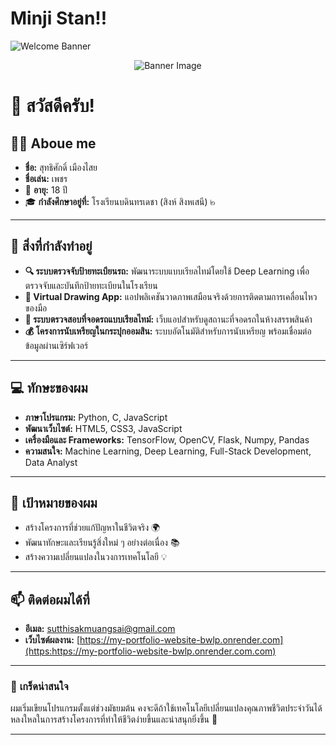 # Minji Stan!!
![Welcome Banner](https://i.pinimg.com/736x/17/bc/5a/17bc5a61671308bdcf4bcc5a9946d642.jpg)
<div align="center">
    <img src="path/to/your-banner-image.png" alt="Banner Image">
</div>


# 👋 สวัสดีครับ!  

## 🧑‍🎓 Aboue me 
- **ชื่อ:** สุทธิศักดิ์ เมืองไสย  
- **ชื่อเล่น:** เพชร  
- 🎂 **อายุ:** 18 ปี  
- 🎓 **กำลังศึกษาอยู่ที่:** โรงเรียนบดินทรเดชา (สิงห์ สิงหเสนี) ๒  

---

## 🌱 สิ่งที่กำลังทำอยู่  
- **🔍 ระบบตรวจจับป้ายทะเบียนรถ:** พัฒนาระบบแบบเรียลไทม์โดยใช้ Deep Learning เพื่อตรวจจับและบันทึกป้ายทะเบียนในโรงเรียน  
- **🎨 Virtual Drawing App:** แอปพลิเคชันวาดภาพเสมือนจริงด้วยการติดตามการเคลื่อนไหวของมือ  
- **🚗 ระบบตรวจสอบที่จอดรถแบบเรียลไทม์:** เว็บแอปสำหรับดูสถานะที่จอดรถในห้างสรรพสินค้า  
- **💰 โครงการนับเหรียญในกระปุกออมสิน:** ระบบอัตโนมัติสำหรับการนับเหรียญ พร้อมเชื่อมต่อข้อมูลผ่านเซิร์ฟเวอร์  

---

## 💻 ทักษะของผม  
- **ภาษาโปรแกรม:** Python, C, JavaScript  
- **พัฒนาเว็บไซต์:** HTML5, CSS3, JavaScript  
- **เครื่องมือและ Frameworks:** TensorFlow, OpenCV, Flask, Numpy, Pandas  
- **ความสนใจ:** Machine Learning, Deep Learning, Full-Stack Development, Data Analyst  

---

## 🎯 เป้าหมายของผม  
- สร้างโครงการที่ช่วยแก้ปัญหาในชีวิตจริง 🌍  
- พัฒนาทักษะและเรียนรู้สิ่งใหม่ ๆ อย่างต่อเนื่อง 📚  
- สร้างความเปลี่ยนแปลงในวงการเทคโนโลยี 💡  

---

## 📫 ติดต่อผมได้ที่  
- **อีเมล:** [sutthisakmuangsai@gmail.com](mailto:sutthisakmuangsa@gmail.com)  
- **เว็บไซต์ผลงาน:** [https://my-portfolio-website-bwlp.onrender.com](https:https://my-portfolio-website-bwlp.onrender.com.com)    

---

### 🌟 **เกร็ดน่าสนใจ**  
ผมเริ่มเขียนโปรแกรมตั้งแต่ช่วงมัธยมต้น คงจะดีถ้าใช้เทคโนโลยีเปลี่ยนแปลงคุณภาพชีวิตประจำวันได้ หลงใหลในการสร้างโครงการที่ทำให้ชีวิตง่ายขึ้นและน่าสนุกยิ่งขึ้น 🚀  

---
